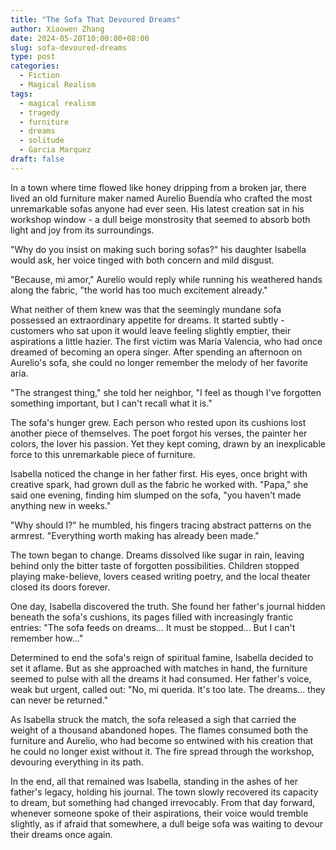 ```yaml
---
title: "The Sofa That Devoured Dreams"
author: Xiaowen Zhang
date: 2024-05-20T10:00:00+08:00
slug: sofa-devoured-dreams
type: post
categories:
  - Fiction
  - Magical Realism
tags:
  - magical realism
  - tragedy
  - furniture
  - dreams
  - solitude
  - Garcia Marquez
draft: false
---
```


In a town where time flowed like honey dripping from a broken jar, there lived an old furniture maker named Aurelio Buendía who crafted the most unremarkable sofas anyone had ever seen. His latest creation sat in his workshop window - a dull beige monstrosity that seemed to absorb both light and joy from its surroundings.

"Why do you insist on making such boring sofas?" his daughter Isabella would ask, her voice tinged with both concern and mild disgust.

"Because, mi amor," Aurelio would reply while running his weathered hands along the fabric, "the world has too much excitement already."

What neither of them knew was that the seemingly mundane sofa possessed an extraordinary appetite for dreams. It started subtly - customers who sat upon it would leave feeling slightly emptier, their aspirations a little hazier. The first victim was María Valencia, who had once dreamed of becoming an opera singer. After spending an afternoon on Aurelio's sofa, she could no longer remember the melody of her favorite aria.

"The strangest thing," she told her neighbor, "I feel as though I've forgotten something important, but I can't recall what it is."

The sofa's hunger grew. Each person who rested upon its cushions lost another piece of themselves. The poet forgot his verses, the painter her colors, the lover his passion. Yet they kept coming, drawn by an inexplicable force to this unremarkable piece of furniture.

Isabella noticed the change in her father first. His eyes, once bright with creative spark, had grown dull as the fabric he worked with. "Papa," she said one evening, finding him slumped on the sofa, "you haven't made anything new in weeks."

"Why should I?" he mumbled, his fingers tracing abstract patterns on the armrest. "Everything worth making has already been made."

The town began to change. Dreams dissolved like sugar in rain, leaving behind only the bitter taste of forgotten possibilities. Children stopped playing make-believe, lovers ceased writing poetry, and the local theater closed its doors forever.

One day, Isabella discovered the truth. She found her father's journal hidden beneath the sofa's cushions, its pages filled with increasingly frantic entries: "The sofa feeds on dreams... It must be stopped... But I can't remember how..."

Determined to end the sofa's reign of spiritual famine, Isabella decided to set it aflame. But as she approached with matches in hand, the furniture seemed to pulse with all the dreams it had consumed. Her father's voice, weak but urgent, called out: "No, mi querida. It's too late. The dreams... they can never be returned."

As Isabella struck the match, the sofa released a sigh that carried the weight of a thousand abandoned hopes. The flames consumed both the furniture and Aurelio, who had become so entwined with his creation that he could no longer exist without it. The fire spread through the workshop, devouring everything in its path.

In the end, all that remained was Isabella, standing in the ashes of her father's legacy, holding his journal. The town slowly recovered its capacity to dream, but something had changed irrevocably. From that day forward, whenever someone spoke of their aspirations, their voice would tremble slightly, as if afraid that somewhere, a dull beige sofa was waiting to devour their dreams once again.